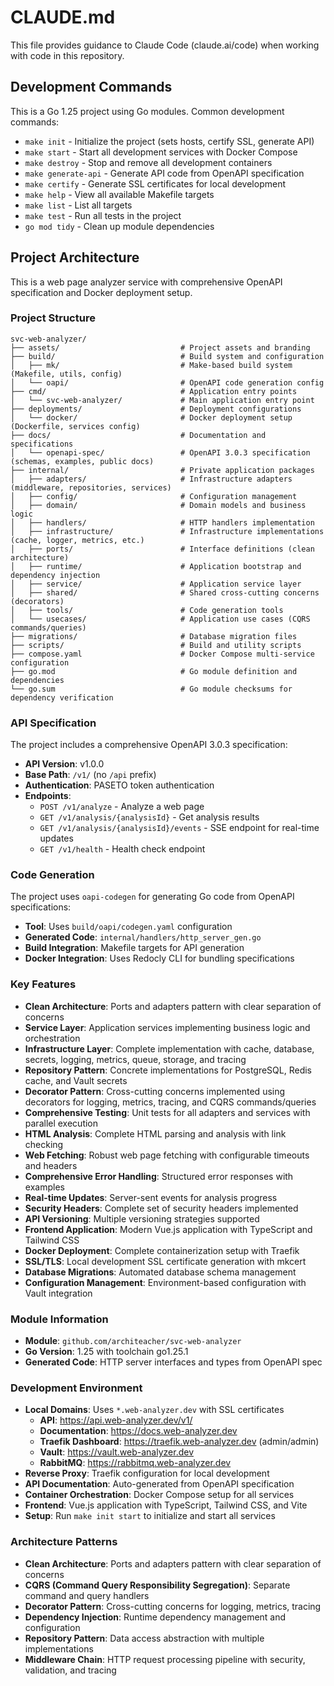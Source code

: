 # CLAUDE.md

This file provides guidance to Claude Code (claude.ai/code) when working with code in this repository.

## Development Commands

This is a Go 1.25 project using Go modules. Common development commands:

- `make init` - Initialize the project (sets hosts, certify SSL, generate API)
- `make start` - Start all development services with Docker Compose
- `make destroy` - Stop and remove all development containers
- `make generate-api` - Generate API code from OpenAPI specification
- `make certify` - Generate SSL certificates for local development
- `make help` - View all available Makefile targets
- `make list` - List all targets
- `make test` - Run all tests in the project
- `go mod tidy` - Clean up module dependencies

## Project Architecture

This is a web page analyzer service with comprehensive OpenAPI specification and Docker deployment setup.

### Project Structure
```
svc-web-analyzer/
├── assets/                           # Project assets and branding
├── build/                            # Build system and configuration
│   ├── mk/                           # Make-based build system (Makefile, utils, config)
│   └── oapi/                         # OpenAPI code generation config
├── cmd/                              # Application entry points
│   └── svc-web-analyzer/             # Main application entry point
├── deployments/                      # Deployment configurations
│   └── docker/                       # Docker deployment setup (Dockerfile, services config)
├── docs/                             # Documentation and specifications
│   └── openapi-spec/                 # OpenAPI 3.0.3 specification (schemas, examples, public docs)
├── internal/                         # Private application packages
│   ├── adapters/                     # Infrastructure adapters (middleware, repositories, services)
│   ├── config/                       # Configuration management
│   ├── domain/                       # Domain models and business logic
│   ├── handlers/                     # HTTP handlers implementation
│   ├── infrastructure/               # Infrastructure implementations (cache, logger, metrics, etc.)
│   ├── ports/                        # Interface definitions (clean architecture)
│   ├── runtime/                      # Application bootstrap and dependency injection
│   ├── service/                      # Application service layer
│   ├── shared/                       # Shared cross-cutting concerns (decorators)
│   ├── tools/                        # Code generation tools
│   └── usecases/                     # Application use cases (CQRS commands/queries)
├── migrations/                       # Database migration files
├── scripts/                          # Build and utility scripts
├── compose.yaml                      # Docker Compose multi-service configuration
├── go.mod                            # Go module definition and dependencies
└── go.sum                            # Go module checksums for dependency verification
```

### API Specification

The project includes a comprehensive OpenAPI 3.0.3 specification:

- **API Version**: v1.0.0
- **Base Path**: `/v1/` (no `/api` prefix)
- **Authentication**: PASETO token authentication
- **Endpoints**:
  - `POST /v1/analyze` - Analyze a web page
  - `GET /v1/analysis/{analysisId}` - Get analysis results
  - `GET /v1/analysis/{analysisId}/events` - SSE endpoint for real-time updates
  - `GET /v1/health` - Health check endpoint

### Code Generation

The project uses `oapi-codegen` for generating Go code from OpenAPI specifications:

- **Tool**: Uses `build/oapi/codegen.yaml` configuration
- **Generated Code**: `internal/handlers/http_server_gen.go`
- **Build Integration**: Makefile targets for API generation
- **Docker Integration**: Uses Redocly CLI for bundling specifications

### Key Features

- **Clean Architecture**: Ports and adapters pattern with clear separation of concerns
- **Service Layer**: Application services implementing business logic and orchestration
- **Infrastructure Layer**: Complete implementation with cache, database, secrets, logging, metrics, queue, storage, and tracing
- **Repository Pattern**: Concrete implementations for PostgreSQL, Redis cache, and Vault secrets
- **Decorator Pattern**: Cross-cutting concerns implemented using decorators for logging, metrics, tracing, and CQRS commands/queries
- **Comprehensive Testing**: Unit tests for all adapters and services with parallel execution
- **HTML Analysis**: Complete HTML parsing and analysis with link checking
- **Web Fetching**: Robust web page fetching with configurable timeouts and headers
- **Comprehensive Error Handling**: Structured error responses with examples
- **Real-time Updates**: Server-sent events for analysis progress
- **Security Headers**: Complete set of security headers implemented
- **API Versioning**: Multiple versioning strategies supported
- **Frontend Application**: Modern Vue.js application with TypeScript and Tailwind CSS
- **Docker Deployment**: Complete containerization setup with Traefik
- **SSL/TLS**: Local development SSL certificate generation with mkcert
- **Database Migrations**: Automated database schema management
- **Configuration Management**: Environment-based configuration with Vault integration

### Module Information

- **Module**: `github.com/architeacher/svc-web-analyzer`
- **Go Version**: 1.25 with toolchain go1.25.1
- **Generated Code**: HTTP server interfaces and types from OpenAPI spec

### Development Environment

- **Local Domains**: Uses `*.web-analyzer.dev` with SSL certificates
  - **API**: https://api.web-analyzer.dev/v1/
  - **Documentation**: https://docs.web-analyzer.dev
  - **Traefik Dashboard**: https://traefik.web-analyzer.dev (admin/admin)
  - **Vault**: https://vault.web-analyzer.dev
  - **RabbitMQ**: https://rabbitmq.web-analyzer.dev
- **Reverse Proxy**: Traefik configuration for local development
- **API Documentation**: Auto-generated from OpenAPI specification
- **Container Orchestration**: Docker Compose setup for all services
- **Frontend**: Vue.js application with TypeScript, Tailwind CSS, and Vite
- **Setup**: Run `make init start` to initialize and start all services

### Architecture Patterns

- **Clean Architecture**: Ports and adapters pattern with clear separation of concerns
- **CQRS (Command Query Responsibility Segregation)**: Separate command and query handlers
- **Decorator Pattern**: Cross-cutting concerns for logging, metrics, tracing
- **Dependency Injection**: Runtime dependency management and configuration
- **Repository Pattern**: Data access abstraction with multiple implementations
- **Middleware Chain**: HTTP request processing pipeline with security, validation, and tracing
